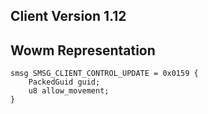 ## Client Version 1.12

## Wowm Representation
```rust,ignore
smsg SMSG_CLIENT_CONTROL_UPDATE = 0x0159 {
    PackedGuid guid;    
    u8 allow_movement;    
}

```
